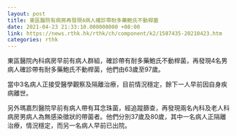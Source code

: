 ```yaml
---
layout: post
title: 東區醫院有病房再發現4病人確診帶耐多藥鮑氏不動桿菌
date: 2021-04-23 21:33:10.000000000 +08:00
link: https://news.rthk.hk/rthk/ch/component/k2/1587435-20210423.htm
categories: rthk
---
```


東區醫院內科病房早前有病人群組，確診帶有耐多藥鮑氏不動桿菌，再發現4名男病人確診帶有耐多藥鮑氏不動桿菌，他們由63歲至97歲。

當中3名病人正接受醫學觀察及隔離治療，目前情況穩定，餘下一人早前因自身疾病離世。

另外瑪嘉烈醫院早前有病人帶有耳念珠菌，經追蹤篩查，再發現兩名內科及老人科病房男病人為無感染徵狀的帶菌者。他們分別37歲及80歲，其中一名病人正隔離治療，情況穩定，而另一名病人早前已出院。
